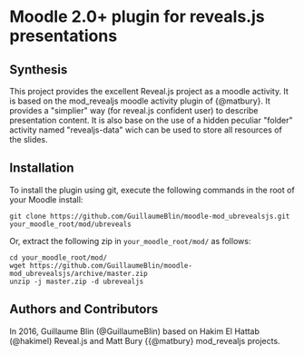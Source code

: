 Moodle 2.0+ plugin for reveals.js presentations
================

Synthesis
------------

This project provides the excellent Reveal.js project as a moodle activity. 
It is based on the mod_revealjs moodle activity plugin of {@matbury}. It provides a "simplier" way (for reveal.js confident user) to describe presentation content. It is also base on the use of a hidden peculiar "folder" activity named "revealjs-data" wich can be used to store all resources of the slides.
  
Installation
------------

To install the plugin using git, execute the following commands in the root of your Moodle install:

    git clone https://github.com/GuillaumeBlin/moodle-mod_ubrevealsjs.git your_moodle_root/mod/ubreveals
    
Or, extract the following zip in `your_moodle_root/mod/` as follows:

    cd your_moodle_root/mod/
    wget https://github.com/GuillaumeBlin/moodle-mod_ubrevealsjs/archive/master.zip
    unzip -j master.zip -d ubrevealjs

Authors and Contributors
------------

In 2016, Guillaume Blin (@GuillaumeBlin) based on Hakim El Hattab (@hakimel) Reveal.js and Matt Bury {{@matbury} mod_revealjs projects.

